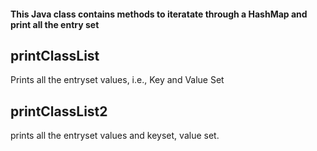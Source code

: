 #### This Java class contains methods to iteratate through a HashMap and print all the entry set

printClassList
--------------
Prints all the entryset values, i.e., Key and Value Set

printClassList2
--------------
prints all the entryset values and keyset, value set.
